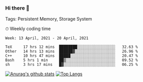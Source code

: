 ### Hi there 👋

Tags: Persistent Memory, Storage System

<!--

[![Anurag's github stats](https://github-readme-stats.vercel.app/api?username=wwyf)](https://github.com/anuraghazra/github-readme-stats)

[![Anurag's github stats](https://github-readme-stats.vercel.app/api?username=wwyf&count_private=true)](https://github.com/anuraghazra/github-readme-stats)


[![Top Langs](https://github-readme-stats.vercel.app/api/top-langs/?username=wwyf&count_private=true&&hide=jupyter%20notebook,html)](https://github.com/anuraghazra/github-readme-stats)



-->


⏱ Weekly coding time

<!--START_SECTION:waka-->
```text
Week: 13 April, 2021 - 20 April, 2021

TeX     17 hrs 12 mins  ████████░░░░░░░░░░░░░░░░░   32.63 % 
Other   14 hrs 13 mins  ██████▓░░░░░░░░░░░░░░░░░░   26.96 % 
C++     10 hrs 47 mins  █████░░░░░░░░░░░░░░░░░░░░   20.47 % 
Bash    5 hrs 1 min     ██▒░░░░░░░░░░░░░░░░░░░░░░   09.52 % 
sh      3 hrs 17 mins   █▓░░░░░░░░░░░░░░░░░░░░░░░   06.25 % 
```
<!--END_SECTION:waka-->



[![Anurag's github stats](https://github-readme-stats.vercel.app/api?username=wwyf&count_private=true&show_icons=true&hide_border=true)](https://github.com/anuraghazra/github-readme-stats) [![Top Langs](https://github-readme-stats.vercel.app/api/top-langs/?username=wwyf&count_private=true&hide=jupyter%20notebook,html,OpenEdge%20ABL&langs_count=10&layout=compact&hide_border=true)](https://github.com/anuraghazra/github-readme-stats)

<!--

[![willianrod's wakatime stats](https://github-readme-stats.vercel.app/api/wakatime?username=wwyf)](https://github.com/anuraghazra/github-readme-stats)


-->
